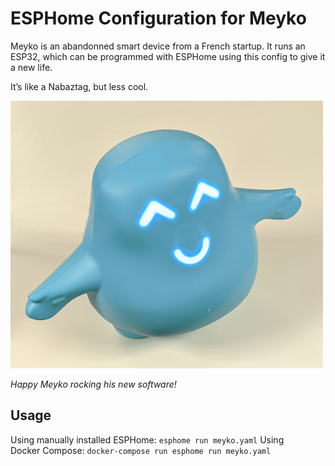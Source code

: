 # ESPHome Configuration for Meyko

Meyko is an abandonned smart device from a French startup. It runs an ESP32, which can be programmed with ESPHome using this config to give it a new life.

It’s like a Nabaztag, but less cool.

![Meyko](meyko.jpg)

*Happy Meyko rocking his new software!*

## Usage

Using manually installed ESPHome: `esphome run meyko.yaml`
Using Docker Compose: `docker-compose run esphome run meyko.yaml`
